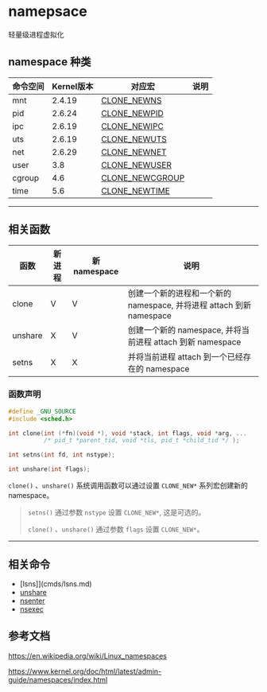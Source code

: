 # namepsace

轻量级进程虚拟化

## namespace 种类

| 命令空间 | Kernel版本 | 对应宏                                                                                           |说明       |
|----------|------------|------------------------------------------------------------------------------------------------- |-----------|
| mnt      | 2.4.19     | [CLONE_NEWNS](https://elixir.bootlin.com/linux/latest/source/include/uapi/linux/sched.h#L20)     |           |
| pid      | 2.6.24     | [CLONE_NEWPID](https://elixir.bootlin.com/linux/latest/source/include/uapi/linux/sched.h#L32)    |           |
| ipc      | 2.6.19     | [CLONE_NEWIPC](https://elixir.bootlin.com/linux/latest/source/include/uapi/linux/sched.h#L32)    |           |
| uts      | 2.6.19     | [CLONE_NEWUTS](https://elixir.bootlin.com/linux/latest/source/include/uapi/linux/sched.h#L29)    |           |
| net      | 2.6.29     | [CLONE_NEWNET](https://elixir.bootlin.com/linux/latest/source/include/uapi/linux/sched.h#L33)    |           |
| user     | 3.8        | [CLONE_NEWUSER](https://elixir.bootlin.com/linux/latest/source/include/uapi/linux/sched.h#L31)   |           |
| cgroup   | 4.6        | [CLONE_NEWCGROUP](https://elixir.bootlin.com/linux/latest/source/include/uapi/linux/sched.h#L28) |           |
| time     | 5.6        | [CLONE_NEWTIME](https://elixir.bootlin.com/linux/latest/source/include/uapi/linux/sched.h#L44)   |           |

----

## 相关函数

| 函数     | 新进程 | 新namespace | 说明                                                                 |
|----------|--------|-------------|----------------------------------------------------------------------|
| clone    | V      | V           | 创建一个新的进程和一个新的 namespace, 并将进程 attach 到新 namespace |
| unshare  | X      | V           | 创建一个新的 namespace, 并将当前进程 attach 到新 namespace           |
| setns    | X      | X           | 并将当前进程 attach 到一个已经存在的 namespace                       |

### 函数声明

```c
#define _GNU_SOURCE
#include <sched.h>

int clone(int (*fn)(void *), void *stack, int flags, void *arg, ...
          /* pid_t *parent_tid, void *tls, pid_t *child_tid */ );

int setns(int fd, int nstype);

int unshare(int flags);
```

`clone()` 、`unshare()` 系统调用函数可以通过设置 `CLONE_NEW*` 系列宏创建新的 namespace。

> `setns()` 通过参数 `nstype` 设置 `CLONE_NEW*`, 这是可选的。
>
> `clone()` 、`unshare()` 通过参数 `flags` 设置 `CLONE_NEW*`。

----

## 相关命令

- [lsns]](cmds/lsns.md)
- [unshare](cmds/unshare.md)
- [nsenter](cmds/nsenter.md)
- [nsexec](cmds/nsexec.md)

## 参考文档

https://en.wikipedia.org/wiki/Linux_namespaces

https://www.kernel.org/doc/html/latest/admin-guide/namespaces/index.html
